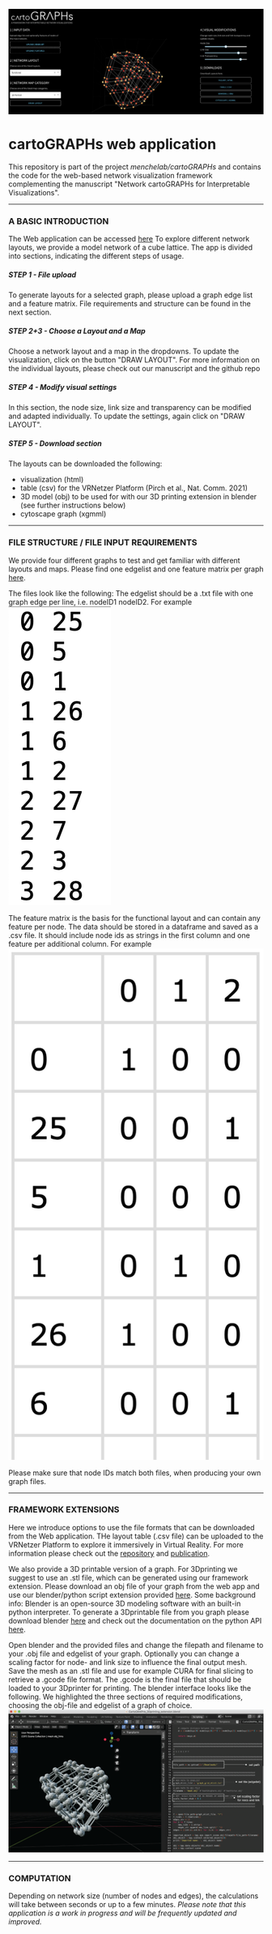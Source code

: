 ![webapplication](cartoGRAPHs_app/img/theapp_cube.png)

# cartoGRAPHs web application

This repository is part of the project *menchelab/cartoGRAPHs* and contains the code for the web-based network visualization framework complementing the manuscript "Network cartoGRAPHs for Interpretable Visualizations". 

---

### A BASIC INTRODUCTION 

The Web application can be accessed [here](http://cartographs.xyz/) 
To explore different network layouts, we provide a model network of a cube lattice. The app is divided into sections, indicating the different steps of usage. 

##### STEP 1 - File upload
To generate layouts for a selected graph, please upload a graph edge list and a feature matrix. File requirements and structure can be found in the next section. 

##### STEP 2+3 - Choose a Layout and a Map 
Choose a network layout and a map in the dropdowns. To update the visualization, click on the button "DRAW LAYOUT". 
For more information on the individual layouts, please check out our manuscript and the github repo 

##### STEP 4 - Modify visual settings 
In this section, the node size, link size and transparency can be modified and adapted individually. 
To update the settings, again click on "DRAW LAYOUT".

##### STEP 5 - Download section
The layouts can be downloaded the following: 
+ visualization (html)
+ table (csv) for the VRNetzer Platform (Pirch et al., Nat. Comm. 2021)
+ 3D model (obj) to be used for with our 3D printing extension in blender (see further instructions below)
+ cytoscape graph (xgmml)

---

### FILE STRUCTURE / FILE INPUT REQUIREMENTS

We provide four different graphs to test and get familiar with different 
layouts and maps. Please find one edgelist and one feature matrix per graph [here](cartoGRAPHs_app/input).

The files look like the following: 
The edgelist should be a .txt file with one graph edge per line, i.e. nodeID1 nodeID2. 
For example 
![webapplication](cartoGRAPHs_app/img/edgelist.png)

The feature matrix is the basis for the functional layout and can contain any feature per node. 
The data should be stored in a dataframe and saved as a .csv file. It should include node ids as strings in the first column and one feature per additional column.
For example
![webapplication|200](cartoGRAPHs_app/img/features.png)

Please make sure that node IDs match both files, when producing your own graph files. 

---

### FRAMEWORK EXTENSIONS

Here we introduce options to use the file formats that can be downloaded from the Web application. 
THe layout table (.csv file) can be uploaded to the VRNetzer Platform to explore it immersively in Virtual Reality. 
For more information please check out the [repository](https://github.com/menchelab/VRNetzer) and [publication](https://www.nature.com/articles/s41467-021-22570-w). 


We also provide a 3D printable version of a graph. For 3Dprinting we suggest to use an .stl file, which can be generated using our framework extension. 
Please download an obj file of your graph from the web app and use our blender/python script extension provided [here](cartoGRAPHs_app/3Dprint_extension).
Some background info: 
Blender is an open-source 3D modeling software with an built-in python interpreter. 
To generate a 3Dprintable file from you graph please download blender [here](https://www.blender.org/) and check out the documentation on the python API [here](https://docs.blender.org/api/current/info_overview.html#:~:text=Blender%20has%20an%20embedded%20Python,active%20while%20Blender%20is%20running.&text=Blender%20provides%20its%20Python%20modules,data%2C%20classes%2C%20and%20functions.). 

Open blender and the provided files and change the filepath and filename to your .obj file and edgelist of your graph. 
Optionally you can change a scaling factor for node- and link size to influence the final output mesh.
Save the mesh as an .stl file and use for example CURA for final slicing to retrieve a .gcode file format. The .gcode is the final file that 
should be loaded to your 3Dprinter for printing. 
The blender interface looks like the following. We highlighted the three sections of required modifications, choosing the obj-file and edgelist of a graph of choice. 
![webapplication](cartoGRAPHs_app/img/blender_01.png)


---

### COMPUTATION
Depending on network size (number of nodes and edges), the calculations will take between seconds or up to a few minutes.
*Please note that this application is a work in progress and will be frequently updated and improved.* 

